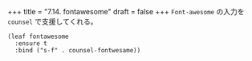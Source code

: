 +++
title = "7.14. fontawesome"
draft = false
+++
`Font-awesome` の入力を`counsel` で支援してくれる。

```elisp
(leaf fontawesome
  :ensure t
  :bind ("s-f" . counsel-fontwesame))
```

